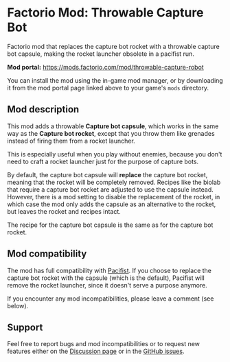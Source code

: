 # Factorio Mod: Throwable Capture Bot

Factorio mod that replaces the capture bot rocket with a throwable capture bot capsule, making the rocket launcher obsolete in a pacifist run.

**Mod portal:** https://mods.factorio.com/mod/throwable-capture-robot

You can install the mod using the in-game mod manager, or by downloading it from the mod portal page linked above to your game's `mods` directory.


## Mod description

This mod adds a throwable **Capture bot capsule**, which works in the same way as the **Capture bot rocket**, except that you throw them like grenades instead of firing them from a rocket launcher.

This is especially useful when you play without enemies, because you don't need to craft a rocket launcher just for the purpose of capture bots.

By default, the capture bot capsule will **replace** the capture bot rocket, meaning that the rocket will be completely removed. Recipes like the biolab that require a capture bot rocket are adjusted to use the capsule instead. However, there is a mod setting to disable the replacement of the rocket, in which case the mod only adds the capsule as an alternative to the rocket, but leaves the rocket and recipes intact.

The recipe for the capture bot capsule is the same as for the capture bot rocket.

## Mod compatibility

The mod has full compatibility with [Pacifist](https://mods.factorio.com/mod/Pacifist). If you choose to replace the capture bot rocket with the capsule (which is the default), Pacifist will remove the rocket launcher, since it doesn't serve a purpose anymore.

If you encounter any mod incompatibilities, please leave a comment (see below).

## Support

Feel free to report bugs and mod incompatibilities or to request new features either on the [Discussion page](https://mods.factorio.com/mod/throwable-capture-robot/discussion) or in the [GitHub issues](https://github.com/binaryDiv/factorio-throwable-capture-robot).
